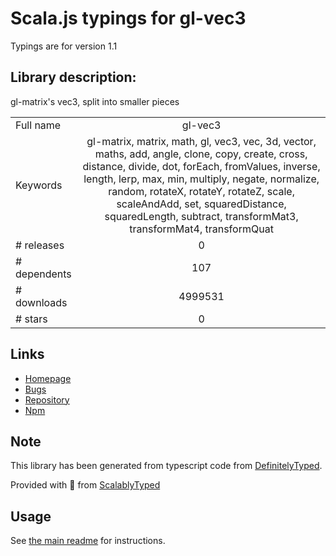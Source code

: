 
# Scala.js typings for gl-vec3

Typings are for version 1.1

## Library description:
gl-matrix's vec3, split into smaller pieces

|                    |                 |
| ------------------ | :-------------: |
| Full name          | gl-vec3 |
| Keywords           | gl-matrix, matrix, math, gl, vec3, vec, 3d, vector, maths, add, angle, clone, copy, create, cross, distance, divide, dot, forEach, fromValues, inverse, length, lerp, max, min, multiply, negate, normalize, random, rotateX, rotateY, rotateZ, scale, scaleAndAdd, set, squaredDistance, squaredLength, subtract, transformMat3, transformMat4, transformQuat |
| # releases         | 0 |
| # dependents       | 107 |
| # downloads        | 4999531 |
| # stars            | 0 |

## Links
- [Homepage](https://github.com/stackgl/gl-vec3)
- [Bugs](https://github.com/stackgl/gl-vec3/issues)
- [Repository](https://github.com/stackgl/gl-vec3)
- [Npm](https://www.npmjs.com/package/gl-vec3)
    


## Note
This library has been generated from typescript code from [DefinitelyTyped](https://definitelytyped.org).

Provided with :purple_heart: from [ScalablyTyped](https://github.com/oyvindberg/ScalablyTyped)

## Usage
See [the main readme](../../readme.md) for instructions.


